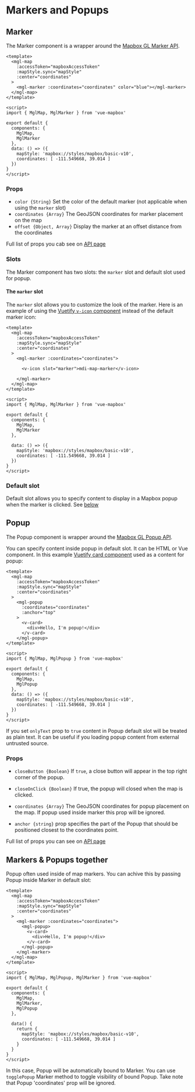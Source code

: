 # Markers and Popups

## Marker

The Marker component is a wrapper around the [Mapbox GL Marker API](https://www.mapbox.com/mapbox-gl-js/api/#marker).

```vue{2}
<template>
  <mgl-map
    :accessToken="mapboxAccessToken"
    :mapStyle.sync="mapStyle"
    :center="coordinates"
  >
    <mgl-marker :coordinates="coordinates" color="blue"></mgl-marker>
  </mgl-map>
</template>

<script>
import { MglMap, MglMarker } from 'vue-mapbox'

export default {
  components: {
    MglMap,
    MglMarker
  },
  data: () => ({
    mapStyle: 'mapbox://styles/mapbox/basic-v10',
    coordinates: [ -111.549668, 39.014 ]
  })
}
</script>
```

### Props

- `color {String}` Set the color of the default marker (not applicable when using the `marker` slot)
- `coordinates {Array}` The GeoJSON coordinates for marker placement on the map
- `offset {Object, Array}` Display the marker at an offset distance from the coordinates

Full list of props you cab see on [API page](api/marker.md#props)

### Slots

The Marker component has two slots: the `marker` slot and default slot used for popup.

#### The `marker` slot

The `marker` slot allows you to customize the look of the marker.  Here is an example of using the [Vuetify `v-icon` component](https://vuetifyjs.com/en/components/icons) instead of the default marker icon:

```vue
<template>
  <mgl-map
    :accessToken="mapboxAccessToken"
    :mapStyle.sync="mapStyle"
    :center="coordinates"
  >
    <mgl-marker :coordinates="coordinates">

      <v-icon slot="marker">mdi-map-marker</v-icon>

    </mgl-marker>
  </mgl-map>
</template>

<script>
import { MglMap, MglMarker } from 'vue-mapbox'

export default {
  components: {
    MglMap,
    MglMarker
  },
  
  data: () => ({
    mapStyle: 'mapbox://styles/mapbox/basic-v10',
    coordinates: [ -111.549668, 39.014 ]
  })
}
</script>
```

### Default slot

Default slot allows you to specify content to display in a Mapbox popup when the marker is clicked. See [below](#markers-popups-together)

## Popup

The Popup component is wrapper around the [Mapbox GL Popup API](https://www.mapbox.com/mapbox-gl-js/api/#popup).

You can specify content inside popup in default slot. It can be HTML or Vue component.
In this example [Vuetify card component](https://vuetifyjs.com/en/components/cards) used as a content for popup:

```vue
<template>
  <mgl-map
    :accessToken="mapboxAccessToken"
    :mapStyle.sync="mapStyle"
    :center="coordinates"
  >
    <mgl-popup
      :coordinates="coordinates"
      :anchor="top"
    >
      <v-card>
        <div>Hello, I'm popup!</div>
      </v-card>
    </mgl-popup>
</template>

<script>
import { MglMap, MglPopup } from 'vue-mapbox'

export default {
  components: {
    MglMap,
    MglPopup
  },
  data: () => ({
    mapStyle: 'mapbox://styles/mapbox/basic-v10',
    coordinates: [ -111.549668, 39.014 ]
  })
}
</script>
```

If you set `onlyText` prop to `true` content in Popup default slot will be treated as plain text. It can be useful if you loading popup content from external untrusted source.

### Props

- `closeButton {Boolean}` If `true`, a close button will appear in the top right corner of the popup.

- `closeOnClick {Boolean}` If true, the popup will closed when the map is clicked.

- `coordinates {Array}` The GeoJSON coordinates for popup placement on the map. If popup used inside marker this prop will be ignored.

- `anchor {string}` prop specifies the part of the Popup that should be positioned closest to the coordinates point.

Full list of props you can see on [API page](api/popup.md#props)


## Markers & Popups together

Popup often used inside of map markers. You can achive this by passing Popup inside Marker in default slot:

```vue
<template>
  <mgl-map
    :accessToken="mapboxAccessToken"
    :mapStyle.sync="mapStyle"
    :center="coordinates"
  >
    <mgl-marker :coordinates="coordinates">
      <mgl-popup>
        <v-card>
          <div>Hello, I'm popup!</div>
        </v-card>
      </mgl-popup>
    </mgl-marker>
  </mgl-map>
</template>

<script>
import { MglMap, MglPopup, MglMarker } from 'vue-mapbox'

export default {
  components: {
    MglMap,
    MglMarker,
    MglPopup
  },

  data() {
    return {
      mapStyle: 'mapbox://styles/mapbox/basic-v10',
      coordinates: [ -111.549668, 39.014 ]
    }
  }
}
</script>
```

In this case, Popup will be automatically bound to Marker. You can use `togglePopup` Marker method to toggle visibility of bound Popup.
Take note that Popup 'coordinates' prop will be ignored.
